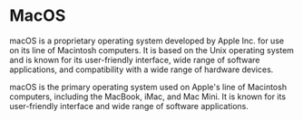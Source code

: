# MacOS

macOS is a proprietary operating system developed by Apple Inc. for use on its line of Macintosh computers. It is based on the Unix operating system and is known for its user-friendly interface, wide range of software applications, and compatibility with a wide range of hardware devices.

macOS is the primary operating system used on Apple's line of Macintosh computers, including the MacBook, iMac, and Mac Mini. It is known for its user-friendly interface and wide range of software applications.
